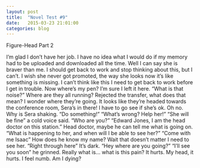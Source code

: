 ```yaml
---
layout: post
title:  "Novel Test #9"
date:   2015-03-23 21:01:00
categories: blog
---
```


Figure-Head Part 2 

I’m glad I don’t have her job.
I have no idea what I would do if my memory had to be uploaded and downloaded all the time.
Well I can say she is braver than me.
I should get back to work and stop thinking about this, but I can’t. I wish she never got promoted, the way she looks now it’s like something is missing.
I can’t think like this I need to get back to work before I get in trouble.
Now where’s my pen? I’m sure I left it here.
“What is that noise?”
Where are they all running?
Rejected the transfer, what does that mean?
I wonder where they’re going.
It looks like they’re headed towards the conference room, Sera’s in there!
I have to go see if she’s ok.
Oh no. Why is Sera shaking.
“Do something!”
“What’s wrong? Help her!”
“She will be fine” a cold voice said.
“Who are you?”
“Edward Jones, I am the head doctor on this station.”
Head doctor, maybe he can tell me what is going on.
“What is happening to her, and when will I be able to see her?”
“Come with me Isaac”
How does he know my name? Wait that doesn’t matter I need to see her.
“Right through here”
It’s dark.
“Hey where are you going?”
“I’ll see you soon” he grinned.
Really what is… what is this pain?
It hurts.
My head, it hurts.
I feel numb.
Am I dying?
